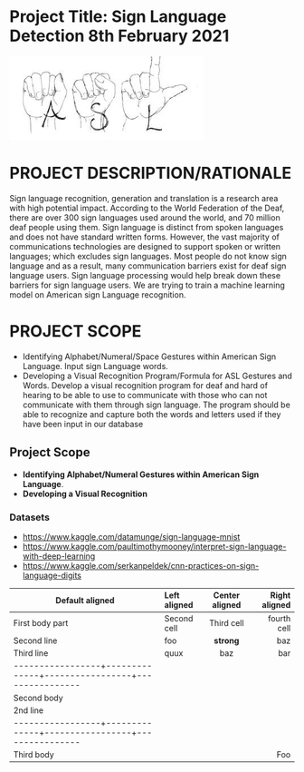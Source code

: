 # Project Title: Sign Language Detection                                          8th February 2021

![asl_asl_studies](Images/asl_asl_studies.jpg)

# PROJECT DESCRIPTION/RATIONALE
Sign language recognition, generation and translation is a research area with high potential impact. According to the World Federation of the Deaf, there are over 300 sign languages used around the world, and 70 million deaf people using them. Sign language is distinct from spoken languages and does not have standard written forms. However, the vast majority of communications technologies are designed to support spoken or written languages; which excludes sign languages. Most people do not know sign language and as a result, many communication barriers exist for deaf sign language users. Sign language processing would help break down these barriers for sign language users. We are trying to train a machine learning model on American sign Language recognition. 


# PROJECT SCOPE
* Identifying Alphabet/Numeral/Space Gestures within American Sign Language. Input sign Language words.
* Developing a Visual Recognition Program/Formula for ASL Gestures and Words.
    Develop a visual recognition program for deaf and hard of hearing to be able to use to communicate with those who can not communicate with them through sign language.  The program should be able to recognize and capture both the words and letters used if they have been input in our database

## Project Scope

* **Identifying Alphabet/Numeral Gestures within American Sign Language**.
* **Developing a Visual Recognition**

### Datasets
* <https://www.kaggle.com/datamunge/sign-language-mnist>
* <https://www.kaggle.com/paultimothymooney/interpret-sign-language-with-deep-learning>
* <https://www.kaggle.com/serkanpeldek/cnn-practices-on-sign-language-digits>


| Default aligned | Left aligned | Center aligned  | Right aligned  |
|-----------------|:-------------|:---------------:|---------------:|
| First body part | Second cell  | Third cell      | fourth cell    |
| Second line     | foo          | **strong**      | baz            |
| Third line      | quux         | baz             | bar            |
|-----------------+--------------+-----------------+----------------|
| Second body     |              |                 |                |
| 2nd line        |              |                 |                |
|-----------------+--------------+-----------------+----------------|
| Third body      |              |                 | Foo            |

